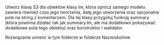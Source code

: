 Utwórz klasę S3 dla obiektów klasy lm, która oprócz samego modelu zawiera również czas jego tworzenia, datę jego utworzenia oraz opcjonalne pole na string z komentarzem. Dla tej klasy przygotuj funkcję summary (która powinna działać tak jak summary.lm, ale ma dodatkowo pokazywać dodatkowe pola tego obiektu) oraz konstruktor i walidator.

Rozwiązanie umieść w tym folderze w folderze NazwiskoImie.